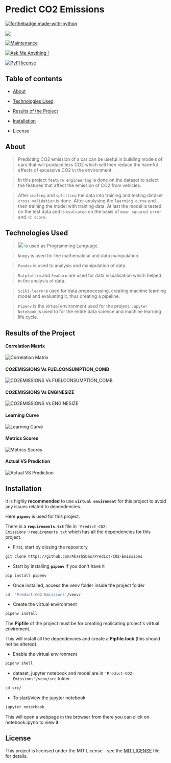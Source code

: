

# Predict CO2 Emissions

  

[![forthebadge made-with-python](http://ForTheBadge.com/images/badges/made-with-python.svg)](https://www.python.org/)

[![](https://img.shields.io/badge/python-3.8-blue.svg)](https://www.python.org/downloads/release/python-380/)

[![Maintenance](https://img.shields.io/badge/Maintained%3F-yes-green.svg)](https://github.com/AkashSDas)

[![Ask Me Anything !](https://img.shields.io/badge/Ask%20me-anything-1abc9c.svg)](https://github.com/AkashSDas)

[![PyPI license](https://img.shields.io/pypi/l/ansicolortags.svg)](LICENSE)

  
  

## Table of contents

  

*  [About](#about)

* [Technologies Used](#technologies-used)

* [Results of the Project](#results-of-the-project)

*  [Installation](#installation)

*  [License](#license)

  
  

## About

  

> Predicting CO2 emission of a car can be useful in building models of cars that will produce less CO2 which will then reduce the harmful effects of excessive CO2 in the environment.

> In this project `feature engineering` is done on the dataset to select the features that affect the emission of CO2 from vehicles.

> After `scaling` and `splitting` the data into training and testing dataset `cross validation` is done. After analysing the `learning curve` and then training the model with training data. At last the model is tested on the test data and is `evaluated` on the basis of `mean squared error` and `r2 score`.

## Technologies Used

> [![](https://img.shields.io/badge/python-3.8-blue.svg)](https://www.python.org/downloads/release/python-380/) is used as Programming Language.

>  `Numpy` is used for the mathematical and data manipulation.

>  `Pandas` is used to analysis and manipulation of data.

> `Matplotlib` and `Seaborn` are used for data visualisation which helped in the analysis of data.

> `Sciki-learn` is used for data preprocessing, creating machine learning model and evaluating it, thus creating a pipeline.

> `Pipenv` is the virtual environment used for the project. `Jupyter Notebook` is used to for the entire data science and machine learning life cycle.  

## Results of the Project

#### Correlation Matrix

![Correlation Matrix](https://github.com/AkashSDas/Predict-CO2-Emissions/blob/master/project-results-images/corr.png)

#### CO2EMISSIONS Vs FUELCONSUMPTION_COMB

![CO2EMISSIONS Vs FUELCONSUMPTION_COMB](https://github.com/AkashSDas/Predict-CO2-Emissions/blob/master/project-results-images/img1.png)

#### CO2EMISSIONS Vs ENGINESIZE

![CO2EMISSIONS Vs ENGINESIZE](https://github.com/AkashSDas/Predict-CO2-Emissions/blob/master/project-results-images/img2.png)

#### Learning Curve

![Learning Curve](https://github.com/AkashSDas/Predict-CO2-Emissions/blob/master/project-results-images/learning-curve.png)

####  Metrics Scores

![Metrics Scores](https://github.com/AkashSDas/Predict-CO2-Emissions/blob/master/project-results-images/metrics-scores.png)

#### Actual VS Prediction

![Actual VS Prediction](https://github.com/AkashSDas/Predict-CO2-Emissions/blob/master/project-results-images/actual-vs-prediction.png)

## Installation

  

It is highly **recommended** to use **`virtual enviroment`** for this project to avoid any issues related to dependencies.

  

Here **`pipenv`** is used for this project.

  

There is a **`requirements.txt`** file in `'Predict-CO2-Emissions'/requirements.txt` which has all the dependencies for this project.

  

- First, start by closing the repository

  

```bash
git clone https://github.com/AkashSDas/Predict-CO2-Emissions
```

  

- Start by installing **`pipenv`** if you don't have it

```bash
pip install pipenv
```

  

- Once installed, access the venv folder inside the project folder

```bash
cd  'Predict-CO2-Emissions'/venv/
```

  

- Create the virtual environment

```bash
pipenv install
```

The **Pipfile** of the project must be for creating replicating project's virtual enviroment.

  

This will install all the dependencies and create a **Pipfile.lock** (this should not be altered).

  

- Enable the virtual environment

```bash
pipenv shell
```

  

- dataset, jupyter notebook and model are in `'Predict-CO2-Emissions'/venv/src` folder.

  

```bash
cd src/
```

  

- To start/view the jupyter notebook

```bash
jupyter noterbook
```

  

This will open a webpage in the browser from there you can click on notebook.ipynb to view it.

  
 

## License

  

This project is licensed under the MIT License - see the [MIT LICENSE](LICENSE) file for details.
